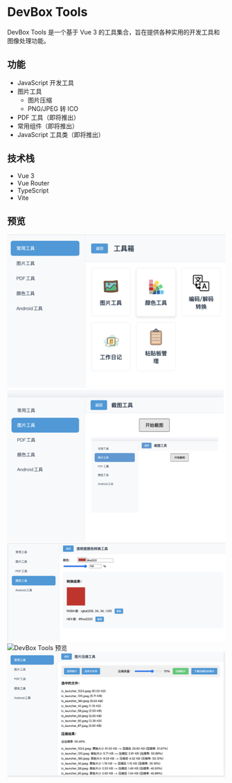 # DevBox Tools

DevBox Tools 是一个基于 Vue 3 的工具集合，旨在提供各种实用的开发工具和图像处理功能。

## 功能

- JavaScript 开发工具
- 图片工具
  - 图片压缩
  - PNG/JPEG 转 ICO
- PDF 工具（即将推出）
- 常用组件（即将推出）
- JavaScript 工具类（即将推出）

## 技术栈

- Vue 3
- Vue Router
- TypeScript
- Vite

## 预览
![DevBox Tools 预览](./public/image.png)
![DevBox Tools 预览](./public/image1.png)
![DevBox Tools 预览](./public/image2.png)
![DevBox Tools 预览](./public/imsage3.png)
![DevBox Tools 预览](./public/image4.png)


